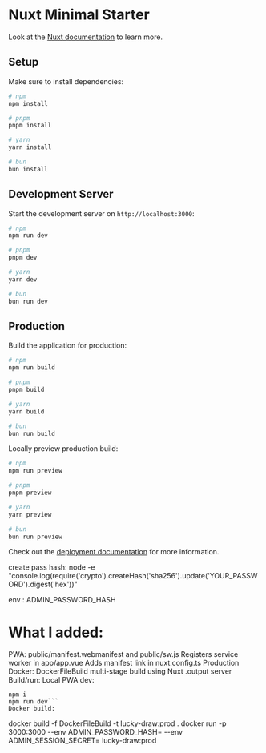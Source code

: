# Nuxt Minimal Starter

Look at the [Nuxt documentation](https://nuxt.com/docs/getting-started/introduction) to learn more.

## Setup

Make sure to install dependencies:

```bash
# npm
npm install

# pnpm
pnpm install

# yarn
yarn install

# bun
bun install
```

## Development Server

Start the development server on `http://localhost:3000`:

```bash
# npm
npm run dev

# pnpm
pnpm dev

# yarn
yarn dev

# bun
bun run dev
```

## Production

Build the application for production:

```bash
# npm
npm run build

# pnpm
pnpm build

# yarn
yarn build

# bun
bun run build
```

Locally preview production build:

```bash
# npm
npm run preview

# pnpm
pnpm preview

# yarn
yarn preview

# bun
bun run preview
```

Check out the [deployment documentation](https://nuxt.com/docs/getting-started/deployment) for more information.

create pass hash:
node -e "console.log(require('crypto').createHash('sha256').update('YOUR_PASSWORD').digest('hex'))"

env : ADMIN_PASSWORD_HASH


# What I added:
PWA:
public/manifest.webmanifest and public/sw.js
Registers service worker in app/app.vue
Adds manifest link in nuxt.config.ts
Production Docker:
DockerFileBuild multi-stage build using Nuxt .output server
Build/run:
Local PWA dev:
```
npm i
npm run dev```
Docker build:
```
docker build -f DockerFileBuild -t lucky-draw:prod .
docker run -p 3000:3000 --env ADMIN_PASSWORD_HASH=<sha256> --env ADMIN_SESSION_SECRET=<secret> lucky-draw:prod
```